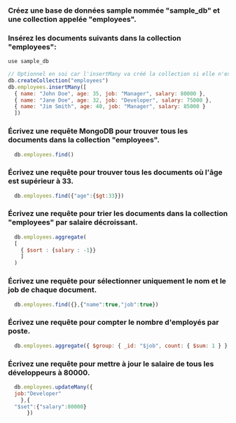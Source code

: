 ### Créez une base de données sample nommée "sample_db" et une collection appelée "employees".
### Insérez les documents suivants dans la collection "employees":

```javascript
use sample_db

// Optionnel en soi car l'insertMany va créé la collection si elle n'existe pas
db.createCollection("employees")
db.employees.insertMany([
  { name: "John Doe", age: 35, job: "Manager", salary: 80000 },
  { name: "Jane Doe", age: 32, job: "Developer", salary: 75000 },
  { name: "Jim Smith", age: 40, job: "Manager", salary: 85000 }
  ])
```

### Écrivez une requête MongoDB pour trouver tous les documents dans la collection "employees".
```js 
  db.employees.find()
```

### Écrivez une requête pour trouver tous les documents où l'âge est supérieur à 33.
```js
  db.employees.find({"age":{$gt:33}})
```

### Écrivez une requête pour trier les documents dans la collection "employees" par salaire décroissant.
```js
  db.employees.aggregate(
  [
    { $sort : {salary : -1}}
    ]
  )
```

### Écrivez une requête pour sélectionner uniquement le nom et le job de chaque document.
```js
  db.employees.find({},{"name":true,"job":true})
``` 

### Écrivez une requête pour compter le nombre d'employés par poste.
```js 
  db.employees.aggregate({ $group: { _id: "$job", count: { $sum: 1 } } })
```

### Écrivez une requête pour mettre à jour le salaire de tous les développeurs à 80000.
```js
  db.employees.updateMany({
  job:"Developer"
    },{
  "$set":{"salary":80000}
      })
```